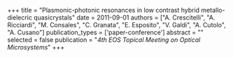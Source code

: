 +++
title = "Plasmonic-photonic resonances in low contrast hybrid metallo-dielecric quasicrystals"
date = 2011-09-01
authors = ["A. Crescitelli", "A. Ricciardi", "M. Consales", "C. Granata", "E. Esposito", "V. Galdi", "A. Cutolo", "A. Cusano"]
publication_types = ['paper-conference']
abstract = ""
selected = false
publication = "*4th EOS Topical Meeting on Optical Microsystems*"
+++

